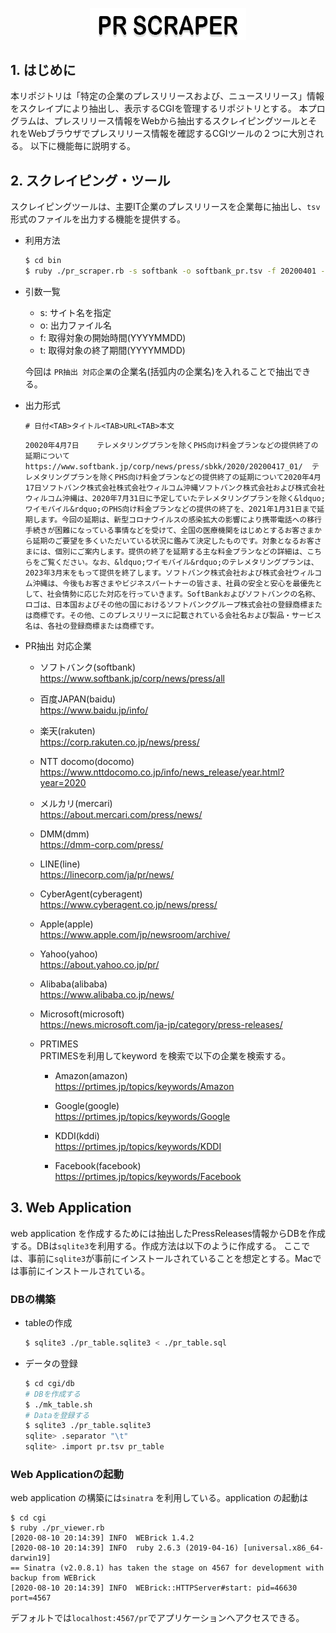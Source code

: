 <p align="center">
<img src="images/pr-scraper-logo.png" width="250px">
</p>

## 1. はじめに  
本リポジトリは「特定の企業のプレスリリースおよび、ニュースリリース」情報をスクレイプにより抽出し、表示するCGIを管理するリポジトリとする。
本プログラムは、プレスリリース情報をWebから抽出するスクレイピングツールとそれをWebブラウザでプレスリリース情報を確認するCGIツールの２つに大別される。
以下に機能毎に説明する。

## 2. スクレイピング・ツール
スクレイピングツールは、主要IT企業のプレスリリースを企業毎に抽出し、`tsv`形式のファイルを出力する機能を提供する。

* 利用方法
  ```bash
  $ cd bin
  $ ruby ./pr_scraper.rb -s softbank -o softbank_pr.tsv -f 20200401 -t 20200630
  ```

* 引数一覧  
  - s: サイト名を指定
  - o: 出力ファイル名
  - f: 取得対象の開始時間(YYYYMMDD)
  - t: 取得対象の終了期間(YYYYMMDD)
 
  今回は `PR抽出 対応企業`の企業名(括弧内の企業名)を入れることで抽出できる。

* 出力形式
  ```tsv
  # 日付<TAB>タイトル<TAB>URL<TAB>本文
  ```

  ```tsv
  20020年4月7日    テレメタリングプランを除くPHS向け料金プランなどの提供終了の延期について https://www.softbank.jp/corp/news/press/sbkk/2020/20200417_01/  テレメタリングプランを除くPHS向け料金プランなどの提供終了の延期について2020年4月17日ソフトバンク株式会社株式会社ウィルコム沖縄ソフトバンク株式会社および株式会社ウィルコム沖縄は、2020年7月31日に予定していたテレメタリングプランを除く&ldquo;ワイモバイル&rdquo;のPHS向け料金プランなどの提供の終了を、2021年1月31日まで延期します。今回の延期は、新型コロナウイルスの感染拡大の影響により携帯電話への移行手続きが困難になっている事情などを受けて、全国の医療機関をはじめとするお客さまから延期のご要望を多くいただいている状況に鑑みて決定したものです。対象となるお客さまには、個別にご案内します。提供の終了を延期する主な料金プランなどの詳細は、こちらをご覧ください。なお、&ldquo;ワイモバイル&rdquo;のテレメタリングプランは、2023年3月末をもって提供を終了します。ソフトバンク株式会社および株式会社ウィルコム沖縄は、今後もお客さまやビジネスパートナーの皆さま、社員の安全と安心を最優先として、社会情勢に応じた対応を行っていきます。SoftBankおよびソフトバンクの名称、ロゴは、日本国およびその他の国におけるソフトバンクグループ株式会社の登録商標または商標です。その他、このプレスリリースに記載されている会社名および製品・サービス名は、各社の登録商標または商標です。
  ```
* PR抽出 対応企業
  * ソフトバンク(softbank)  
  https://www.softbank.jp/corp/news/press/all

  * 百度JAPAN(baidu)  
  https://www.baidu.jp/info/

  * 楽天(rakuten)  
  https://corp.rakuten.co.jp/news/press/

  * NTT docomo(docomo)  
  https://www.nttdocomo.co.jp/info/news_release/year.html?year=2020  
  
  * メルカリ(mercari)  
   https://about.mercari.com/press/news/  
   
  * DMM(dmm)  
  https://dmm-corp.com/press/  

  * LINE(line)  
  https://linecorp.com/ja/pr/news/  
  
  * CyberAgent(cyberagent)  
  https://www.cyberagent.co.jp/news/press/
  
  * Apple(apple)  
  https://www.apple.com/jp/newsroom/archive/
  
  * Yahoo(yahoo)  
  https://about.yahoo.co.jp/pr/  

  * Alibaba(alibaba)  
  https://www.alibaba.co.jp/news/

  * Microsoft(microsoft)  
  https://news.microsoft.com/ja-jp/category/press-releases/

  * PRTIMES  
    PRTIMESを利用してkeyword を検索で以下の企業を検索する。
    * Amazon(amazon)  
      https://prtimes.jp/topics/keywords/Amazon  

    * Google(google)  
      https://prtimes.jp/topics/keywords/Google  

    * KDDI(kddi)  
      https://prtimes.jp/topics/keywords/KDDI

    * Facebook(facebook)  
      https://prtimes.jp/topics/keywords/Facebook

## 3.  Web Application
web application を作成するためには抽出したPressReleases情報からDBを作成する。DBは`sqlite3`を利用する。作成方法は以下のように作成する。
ここでは、事前に`sqlite3`が事前にインストールされていることを想定とする。Macでは事前にインストールされている。

### DBの構築
* tableの作成  
  ```bash
  $ sqlite3 ./pr_table.sqlite3 < ./pr_table.sql
  ```
* データの登録
  ```bash
  $ cd cgi/db
  # DBを作成する
  $ ./mk_table.sh
  # Dataを登録する
  $ sqlite3 ./pr_table.sqlite3
  sqlite> .separator "\t"
  sqlite> .import pr.tsv pr_table
  ```
### Web Applicationの起動  
web application の構築には`sinatra` を利用している。application の起動は
```
$ cd cgi
$ ruby ./pr_viewer.rb
[2020-08-10 20:14:39] INFO  WEBrick 1.4.2
[2020-08-10 20:14:39] INFO  ruby 2.6.3 (2019-04-16) [universal.x86_64-darwin19]
== Sinatra (v2.0.8.1) has taken the stage on 4567 for development with backup from WEBrick
[2020-08-10 20:14:39] INFO  WEBrick::HTTPServer#start: pid=46630 port=4567
```
デフォルトでは`localhost:4567/pr`でアプリケーションへアクセスできる。

